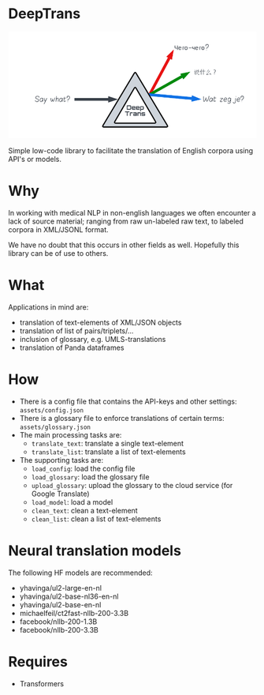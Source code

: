 # DeepTrans

![deeptrans](media/DeepTrans.png)

Simple low-code library to facilitate the translation of English corpora using API's or models.

# Why 
In working with medical NLP in non-english languages we often encounter a lack of source material;
ranging from raw un-labeled raw text, to labeled corpora in XML/JSONL format.

We have no doubt that this occurs in other fields as well. Hopefully this library can be of use to others.

# What

Applications in mind are:
* translation of text-elements of XML/JSON objects
* translation of list of pairs/triplets/...
* inclusion of glossary, e.g. UMLS-translations
* translation of Panda dataframes

# How 

* There is a config file that contains the API-keys and other settings: ```assets/config.json```
* There is a glossary file to enforce translations of certain terms: ```assets/glossary.json```
* The main processing tasks are:
    * ```translate_text```: translate a single text-element
    * ```translate_list```: translate a list of text-elements
* The supporting tasks are:
    * ```load_config```: load the config file
    * ```load_glossary```: load the glossary file
    * ```upload_glossary```: upload the glossary to the cloud service (for Google Translate)
    * ```load_model```: load a model
    * ```clean_text```: clean a text-element
    * ```clean_list```: clean a list of text-elements


# Neural translation models

The following HF models are recommended:
* yhavinga/ul2-large-en-nl
* yhavinga/ul2-base-nl36-en-nl
* yhavinga/ul2-base-en-nl
* michaelfeil/ct2fast-nllb-200-3.3B
* facebook/nllb-200-1.3B
* facebook/nllb-200-3.3B 

# Requires

* Transformers